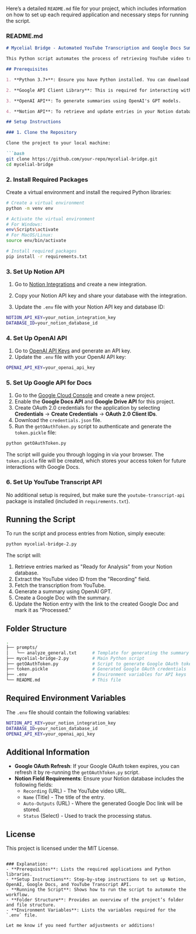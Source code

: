 Here’s a detailed `README.md` file for your project, which includes information on how to set up each required application and necessary steps for running the script.

### README.md

```markdown
# Mycelial Bridge - Automated YouTube Transcription and Google Docs Summary

This Python script automates the process of retrieving YouTube video transcriptions from Notion, generating summaries using OpenAI's GPT models, and creating Google Docs with the summary. It updates the Notion entry with the generated Google Doc link for easy reference.

## Prerequisites

1. **Python 3.7+**: Ensure you have Python installed. You can download it from [here](https://www.python.org/downloads/).

2. **Google API Client Library**: This is required for interacting with Google Docs.

3. **OpenAI API**: To generate summaries using OpenAI's GPT models.

4. **Notion API**: To retrieve and update entries in your Notion database.

## Setup Instructions

### 1. Clone the Repository

Clone the project to your local machine:

```bash
git clone https://github.com/your-repo/mycelial-bridge.git
cd mycelial-bridge
```

### 2. Install Required Packages

Create a virtual environment and install the required Python libraries:

```bash
# Create a virtual environment
python -m venv env

# Activate the virtual environment
# For Windows:
env\Scripts\activate
# For MacOS/Linux:
source env/bin/activate

# Install required packages
pip install -r requirements.txt
```

### 3. Set Up Notion API

1. Go to [Notion Integrations](https://www.notion.so/my-integrations) and create a new integration.
2. Copy your Notion API key and share your database with the integration.

3. Update the `.env` file with your Notion API key and database ID:

```bash
NOTION_API_KEY=your_notion_integration_key
DATABASE_ID=your_notion_database_id
```

### 4. Set Up OpenAI API

1. Go to [OpenAI API Keys](https://beta.openai.com/account/api-keys) and generate an API key.
2. Update the `.env` file with your OpenAI API key:

```bash
OPENAI_API_KEY=your_openai_api_key
```

### 5. Set Up Google API for Docs

1. Go to the [Google Cloud Console](https://console.cloud.google.com/) and create a new project.
2. Enable the **Google Docs API** and **Google Drive API** for this project.
3. Create OAuth 2.0 credentials for the application by selecting **Credentials** → **Create Credentials** → **OAuth 2.0 Client IDs**.
4. Download the `credentials.json` file.
5. Run the `getOAuthToken.py` script to authenticate and generate the `token.pickle` file:

```bash
python getOAuthToken.py
```

The script will guide you through logging in via your browser. The `token.pickle` file will be created, which stores your access token for future interactions with Google Docs.

### 6. Set Up YouTube Transcript API

No additional setup is required, but make sure the `youtube-transcript-api` package is installed (included in `requirements.txt`).

## Running the Script

To run the script and process entries from Notion, simply execute:

```bash
python mycelial-bridge-2.py
```

The script will:

1. Retrieve entries marked as "Ready for Analysis" from your Notion database.
2. Extract the YouTube video ID from the "Recording" field.
3. Fetch the transcription from YouTube.
4. Generate a summary using OpenAI GPT.
5. Create a Google Doc with the summary.
6. Update the Notion entry with the link to the created Google Doc and mark it as "Processed."

## Folder Structure

```bash
.
├── prompts/
│   └── analyze_general.txt      # Template for generating the summary
├── mycelial-bridge-2.py         # Main Python script
├── getOAuthToken.py             # Script to generate Google OAuth token
├── token.pickle                 # Generated Google OAuth credentials
├── .env                         # Environment variables for API keys
└── README.md                    # This file
```

## Required Environment Variables

The `.env` file should contain the following variables:

```bash
NOTION_API_KEY=your_notion_integration_key
DATABASE_ID=your_notion_database_id
OPENAI_API_KEY=your_openai_api_key
```

## Additional Information

- **Google OAuth Refresh**: If your Google OAuth token expires, you can refresh it by re-running the `getOAuthToken.py` script.
- **Notion Field Requirements**: Ensure your Notion database includes the following fields:
  - `Recording` (URL) - The YouTube video URL.
  - `Name` (Title) - The title of the entry.
  - `Auto-Outputs` (URL) - Where the generated Google Doc link will be stored.
  - `Status` (Select) - Used to track the processing status.

## License

This project is licensed under the MIT License.
```

### Explanation:
- **Prerequisites**: Lists the required applications and Python libraries.
- **Setup Instructions**: Step-by-step instructions to set up Notion, OpenAI, Google Docs, and YouTube Transcript API.
- **Running the Script**: Shows how to run the script to automate the workflow.
- **Folder Structure**: Provides an overview of the project’s folder and file structure.
- **Environment Variables**: Lists the variables required for the `.env` file.

Let me know if you need further adjustments or additions!